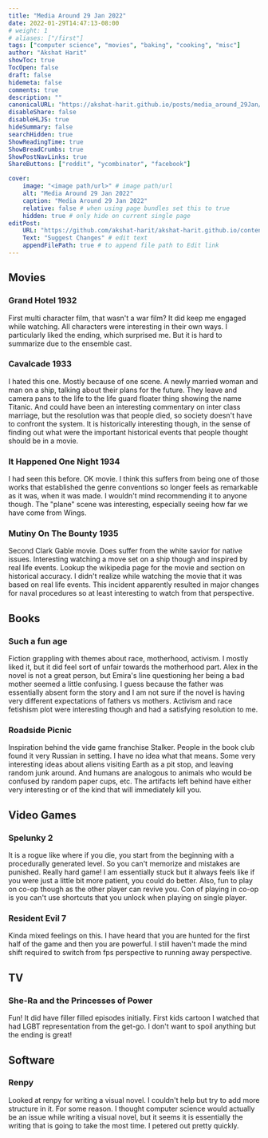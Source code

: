 ```yaml
---
title: "Media Around 29 Jan 2022"
date: 2022-01-29T14:47:13-08:00
# weight: 1
# aliases: ["/first"]
tags: ["computer science", "movies", "baking", "cooking", "misc"]
author: "Akshat Harit"
showToc: true
TocOpen: false
draft: false
hidemeta: false
comments: true
description: ""
canonicalURL: "https://akshat-harit.github.io/posts/media_around_29Jan/"
disableShare: false
disableHLJS: true
hideSummary: false
searchHidden: true
ShowReadingTime: true
ShowBreadCrumbs: true
ShowPostNavLinks: true
ShareButtons: ["reddit", "ycombinator", "facebook"]

cover:
    image: "<image path/url>" # image path/url
    alt: "Media Around 29 Jan 2022"
    caption: "Media Around 29 Jan 2022"
    relative: false # when using page bundles set this to true
    hidden: true # only hide on current single page
editPost:
    URL: "https://github.com/akshat-harit/akshat-harit.github.io/content"
    Text: "Suggest Changes" # edit text
    appendFilePath: true # to append file path to Edit link
---
```


## Movies

### Grand Hotel 1932

First multi character film, that wasn't a war film? It did keep me engaged while watching. All characters were interesting in their own ways. I particularly liked the ending, which surprised me. But it is hard to summarize due to the ensemble cast.

### Cavalcade 1933

I hated this one. Mostly because of one scene. A newly married woman and man on a ship, talking about their plans for the future. They leave and camera pans to the life to the life guard floater thing showing the name Titanic.
And could have been an interesting commentary on inter class marriage, but the resolution was that people died, so society doesn't have to confront the system.
It is historically interesting though, in the sense of finding out what were the important historical events that people thought should be in a movie.

### It Happened One Night 1934

I had seen this before. OK movie. I think this suffers from being one of those works that established the genre conventions so longer feels as remarkable as it was, when it was made. I wouldn't mind recommending it to anyone though. The "plane" scene was interesting, especially seeing how far we have come from Wings.

### Mutiny On The Bounty 1935  

Second Clark Gable movie. Does suffer from the white savior for native issues. Interesting watching a move set on a ship though and inspired by real life events. Lookup the wikipedia page for the movie and section on historical accuracy.
I didn't realize while watching the movie that it was based on real life events. This incident apparently resulted in major changes for naval procedures so at least interesting to watch from that perspective.

## Books

### Such a fun age

Fiction grappling with themes about race, motherhood, activism. I mostly liked it, but it did feel sort of unfair towards the motherhood part. Alex in the novel is not a great person, but Emira's line questioning her being a bad mother seemed a little confusing. I guess because the father was essentially absent form the story and I am not sure if the novel is having very different expectations of fathers vs mothers. Activism and race fetishism plot were interesting though and had a satisfying resolution to me.

### Roadside Picnic

Inspiration behind the vide game franchise Stalker. People in the book club found it very Russian in setting. I have no idea what that means.
Some very interesting ideas about aliens visiting Earth as a pit stop, and leaving random junk around. And humans are analogous to animals who would be confused by random paper cups, etc. The artifacts left behind have either very interesting or of the kind that will immediately kill you.  

## Video Games

### Spelunky 2

It is a rogue like where if you die, you start from the beginning with a procedurally generated level. So you can't memorize and mistakes are punished.
Really hard game! I am essentially stuck but it always feels like if you were just a little bit more patient, you could do better. Also, fun to play on co-op though as the other player can revive you. Con of playing in co-op is you can't use shortcuts that you unlock when playing on single player.

### Resident Evil 7

Kinda mixed feelings on this. I have heard that you are hunted for the first half of the game and then you are powerful. I still haven't made the mind shift required to switch from fps perspective to running away perspective.

## TV

### She-Ra and the Princesses of Power

Fun! It did have filler filled episodes initially. First kids cartoon I watched that had LGBT representation from the get-go.
I don't want to spoil anything but the ending is great!

## Software

### Renpy

Looked at renpy for writing a visual novel. I couldn't help but try to add more structure in it. For some reason. I thought computer science would actually be an issue while writing a visual novel, but it seems it is essentially the writing that is going to take the most time. I petered out pretty quickly.
